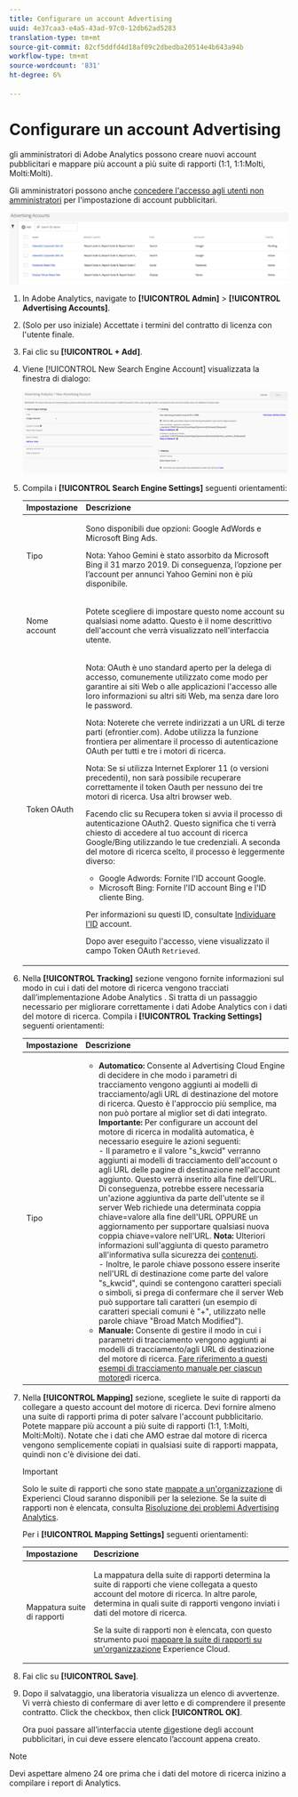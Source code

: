 ```yaml
---
title: Configurare un account Advertising
uuid: 4e37caa3-e4a5-43ad-97c0-12db62ad5283
translation-type: tm+mt
source-git-commit: 82cf5ddfd4d18af09c2dbedba20514e4b643a94b
workflow-type: tm+mt
source-wordcount: '831'
ht-degree: 6%

---
```



# Configurare un account Advertising

 gli amministratori di Adobe Analytics possono creare nuovi account pubblicitari e mappare più account a più suite di rapporti (1:1, 1:1:Molti, Molti:Molti).

Gli amministratori possono anche [concedere l&#39;accesso agli utenti non amministratori](/help/integrate/c-advertising-analytics/overview.md#section_FCC58EB635954A32990D4E67B52B4369) per l&#39;impostazione di account pubblicitari.

![](assets/aa_accounts.png)

1. In Adobe Analytics, navigate to **[!UICONTROL Admin]** > **[!UICONTROL Advertising Accounts]**.
1. (Solo per uso iniziale) Accettate i termini del contratto di licenza con l&#39;utente finale.
1. Fai clic su **[!UICONTROL + Add]**.
1. Viene [!UICONTROL New Search Engine Account] visualizzata la finestra di dialogo:

   ![](assets/aa_new_se_account.png)

1. Compila i **[!UICONTROL Search Engine Settings]** seguenti orientamenti:

   <table id="table_B3BE66B7D4C54766B8FFD2C6DCD657AF"> 
    <thead> 
      <tr> 
      <th colname="col1" class="entry"> Impostazione </th> 
      <th colname="col2" class="entry"> Descrizione </th> 
      </tr>
    </thead>
    <tbody> 
      <tr> 
      <td colname="col1"> <p>Tipo </p> </td> 
      <td colname="col2"> <p>Sono disponibili due opzioni: Google AdWords e Microsoft Bing Ads. </p> <p>Nota: Yahoo Gemini è stato assorbito da Microsoft Bing il 31 marzo 2019. Di conseguenza, l’opzione per l’account per annunci Yahoo Gemini non è più disponibile.  </p> </td> 
      </tr> 
      <tr> 
      <td colname="col1"> <p>Nome account </p> </td> 
      <td colname="col2"> <p>Potete scegliere di impostare questo nome account su qualsiasi nome adatto. Questo è il nome descrittivo dell'account che verrà visualizzato nell'interfaccia utente. </p> </td> 
      </tr> 
      <tr> 
      <td colname="col1"> <p>Token OAuth </p> </td> 
      <td colname="col2"> <p>Nota:  OAuth è uno standard aperto per la delega di accesso, comunemente utilizzato come modo per garantire ai siti Web o alle applicazioni l'accesso alle loro informazioni su altri siti Web, ma senza dare loro le password. </p> <p>Nota:  Noterete che verrete indirizzati a un URL di terze parti (efrontier.com).  Adobe utilizza la funzione frontiera per alimentare il processo di autenticazione OAuth per tutti e tre i motori di ricerca. </p> <p>Nota:  Se si utilizza Internet Explorer 11 (o versioni precedenti), non sarà possibile recuperare correttamente il token Oauth per nessuno dei tre motori di ricerca. Usa altri browser web. </p> <p>Facendo clic<span class="uicontrol"> su Recupera token</span> si avvia il processo di autenticazione OAuth2. Questo significa che ti verrà chiesto di accedere al tuo account di ricerca Google/Bing utilizzando le tue credenziali. A seconda del motore di ricerca scelto, il processo è leggermente diverso: </p>
      <ul id="ul_FC9B5612F6554495B04C357CB0AB72EB"> 
       <li id="li_CD54231BFF134F83B3B5B14B34A0E1D2">Google Adwords: Fornite l'ID account Google. </li> 
       <li id="li_89B9D54BAA914E5DB2959B193489582E">Microsoft Bing: Fornite l'ID account Bing e l'ID cliente Bing. </li> 
       </ul> <p>Per informazioni su questi ID, consultate <a href="/help/integrate/c-advertising-analytics/c-adanalytics-workflow/aa-locate-account-id.md"  > Individuare l'ID</a> account. </p> <p>Dopo aver eseguito l'accesso, viene visualizzato il campo Token OAuth <code>Retrieved</code>. </p> </td> 
      </tr> 
    </tbody> 
    </table>

1. Nella **[!UICONTROL Tracking]** sezione vengono fornite informazioni sul modo in cui i dati del motore di ricerca vengono tracciati dall’implementazione Adobe Analytics . Si tratta di un passaggio necessario per migliorare correttamente i dati Adobe Analytics  con i dati del motore di ricerca.
Compila i **[!UICONTROL Tracking Settings]** seguenti orientamenti:

   | Impostazione | Descrizione |
   |--- |--- |
   | Tipo | <ul><li>**Automatico:** Consente al  Advertising Cloud Engine di decidere in che modo i parametri di tracciamento vengono aggiunti ai modelli di tracciamento/agli URL di destinazione del motore di ricerca. Questo è l&#39;approccio più semplice, ma non può portare al miglior set di dati integrato.<br>**Importante:** Per configurare un account del motore di ricerca in modalità automatica, è necessario eseguire le azioni seguenti:<br>- Il parametro e il valore &quot;s_kwcid&quot; verranno aggiunti ai modelli di tracciamento dell&#39;account o agli URL delle pagine di destinazione nell&#39;account aggiunto. Questo verrà inserito alla fine dell’URL. Di conseguenza, potrebbe essere necessaria un&#39;azione aggiuntiva da parte dell&#39;utente se il server Web richiede una determinata coppia chiave=valore alla fine dell&#39;URL OPPURE un aggiornamento per supportare qualsiasi nuova coppia chiave=valore nell&#39;URL. **Nota:** Ulteriori informazioni sull&#39;aggiunta di questo parametro all&#39;informativa sulla sicurezza dei [contenuti](https://docs.adobe.com/content/help/en/id-service/using/reference/csp.html).<br>- Inoltre, le parole chiave possono essere inserite nell&#39;URL di destinazione come parte del valore &quot;s_kwcid&quot;, quindi se contengono caratteri speciali o simboli, si prega di confermare che il server Web può supportare tali caratteri (un esempio di caratteri speciali comuni è &quot;+&quot;, utilizzato nelle parole chiave &quot;Broad Match Modified&quot;).</li><li>**Manuale:** Consente di gestire il modo in cui i parametri di tracciamento vengono aggiunti ai modelli di tracciamento/agli URL di destinazione del motore di ricerca. [Fare riferimento a questi esempi di tracciamento manuale per ciascun motore](/help/integrate/c-advertising-analytics/c-adanalytics-workflow/aa-manual-vs-automatic-tracking.md)di ricerca.</li></ul> |

1. Nella **[!UICONTROL Mapping]** sezione, scegliete le suite di rapporti da collegare a questo account del motore di ricerca. Devi fornire almeno una suite di rapporti prima di poter salvare l&#39;account pubblicitario. Potete mappare più account a più suite di rapporti (1:1, 1:Molti, Molti:Molti). Notate che i dati che AMO estrae dal motore di ricerca vengono semplicemente copiati in qualsiasi suite di rapporti mappata, quindi non c&#39;è divisione dei dati.

   >[!IMPORTANT]
   >
   >Solo le suite di rapporti che sono state [mappate a un&#39;organizzazione](https://docs.adobe.com/content/help/it-IT/core-services/interface/about-core-services/report-suite-mapping.html) di Experienci Cloud  saranno disponibili per la selezione. Se la suite di rapporti non è elencata, consulta [Risoluzione dei problemi  Advertising Analytics](/help/integrate/c-advertising-analytics/c-adanalytics-workflow/aa-troubleshooting.md).

   Per i **[!UICONTROL Mapping Settings]** seguenti orientamenti:

   <table id="table_AF876DC40F97403882C0AA528BD204FF"> 
    <thead> 
      <tr> 
      <th colname="col1" class="entry"> Impostazione </th> 
      <th colname="col2" class="entry"> Descrizione </th> 
      </tr>
    </thead>
    <tbody> 
      <tr> 
      <td colname="col1"> <p>Mappatura suite di rapporti </p> </td> 
      <td colname="col2"> <p>La mappatura della suite di rapporti determina la suite di rapporti che viene collegata a questo account del motore di ricerca. In altre parole, determina in quali suite di rapporti vengono inviati i dati del motore di ricerca. </p> <p>Se la suite di rapporti non è elencata, con questo strumento puoi <a href="https://docs.adobe.com/content/help/it-IT/core-services/interface/about-core-services/report-suite-mapping.html"  > mappare la suite di rapporti su un'organizzazione</a>  Experience Cloud. </p> </td> 
      </tr> 
    </tbody> 
    </table>

1. Fai clic su **[!UICONTROL Save]**.
1. Dopo il salvataggio, una liberatoria visualizza un elenco di avvertenze. Vi verrà chiesto di confermare di aver letto e di comprendere il presente contratto. Click the checkbox, then click **[!UICONTROL OK]**.

   Ora puoi passare all’interfaccia utente [di](/help/integrate/c-advertising-analytics/c-adanalytics-workflow/aa-manage-ad-accounts.md)gestione degli account pubblicitari, in cui deve essere elencato l’account appena creato.

>[!NOTE]
>
>Devi aspettare almeno 24 ore prima che i dati del motore di ricerca inizino a compilare i report di Analytics.

